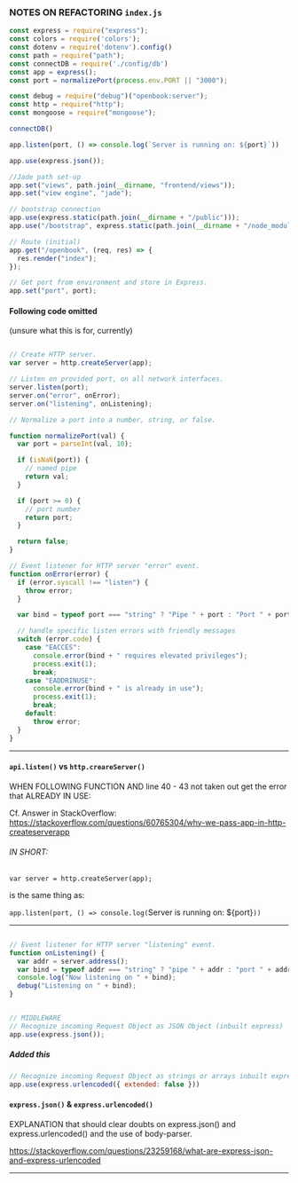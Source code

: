 ### NOTES ON REFACTORING `index.js`
```js
const express = require("express");
const colors = require('colors');
const dotenv = require('dotenv').config()
const path = require("path");
const connectDB = require('./config/db')
const app = express();
const port = normalizePort(process.env.PORT || "3000");

const debug = require("debug")("openbook:server");
const http = require("http");
const mongoose = require("mongoose");

connectDB()

app.listen(port, () => console.log(`Server is running on: ${port}`))

app.use(express.json());

//Jade path set-up
app.set("views", path.join(__dirname, "frontend/views"));
app.set("view engine", "jade");

// bootstrap connection
app.use(express.static(path.join(__dirname + "/public")));
app.use("/bootstrap", express.static(path.join(__dirname + "/node_modules/bootstrap/dist/css")))

// Route (initial)
app.get("/openbook", (req, res) => {
  res.render("index");
});

// Get port from environment and store in Express.
app.set("port", port); 
```
#### Following code omitted
(unsure what this is for, currently)
```js

// Create HTTP server.
var server = http.createServer(app);

// Listen on provided port, on all network interfaces.
server.listen(port);
server.on("error", onError);
server.on("listening", onListening);

// Normalize a port into a number, string, or false.

function normalizePort(val) {
  var port = parseInt(val, 10);

  if (isNaN(port)) {
    // named pipe
    return val;
  }

  if (port >= 0) {
    // port number
    return port;
  }

  return false;
}

// Event listener for HTTP server "error" event.
function onError(error) {
  if (error.syscall !== "listen") {
    throw error;
  }

  var bind = typeof port === "string" ? "Pipe " + port : "Port " + port;

  // handle specific listen errors with friendly messages
  switch (error.code) {
    case "EACCES":
      console.error(bind + " requires elevated privileges");
      process.exit(1);
      break;
    case "EADDRINUSE":
      console.error(bind + " is already in use");
      process.exit(1);
      break;
    default:
      throw error;
  }
}
```

- - - -
#### `api.listen()` vs `http.creareServer()`
WHEN FOLLOWING FUNCTION AND line 40 - 43 not taken out get the error that ALREADY IN USE:

Cf. Answer in StackOverflow:
https://stackoverflow.com/questions/60765304/why-we-pass-app-in-http-createserverapp

###### IN SHORT: 

`var server = http.createServer(app);` 

is the same thing as: 

`app.listen(port, () => console.log(`Server is running on: ${port}`))`
- - - - 
```js

// Event listener for HTTP server "listening" event.
function onListening() {
  var addr = server.address();
  var bind = typeof addr === "string" ? "pipe " + addr : "port " + addr.port;
  console.log("Now listening on " + bind);
  debug("Listening on " + bind);
}


// MIDDLEWARE
// Recognize incoming Request Object as JSON Object (inbuilt express)
app.use(express.json());
```
##### Added this
```js
// Recognize incoming Request Object as strings or arrays inbuilt express)
app.use(express.urlencoded({ extended: false }))
```

#### `express.json()` & `express.urlencoded()`
EXPLANATION that should clear doubts on express.json() and express.urlencoded() and the use of body-parser.

https://stackoverflow.com/questions/23259168/what-are-express-json-and-express-urlencoded

- - - - 
